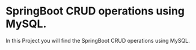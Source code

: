 # SpringBoot CRUD operations using MySQL.
In this Project you will find the SpringBoot CRUD operations using MySQL.
